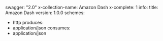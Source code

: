 swagger: "2.0"
x-collection-name: Amazon Dash
x-complete: 1
info:
  title: Amazon Dash
  version: 1.0.0
schemes:
- http
produces:
- application/json
consumes:
- application/json